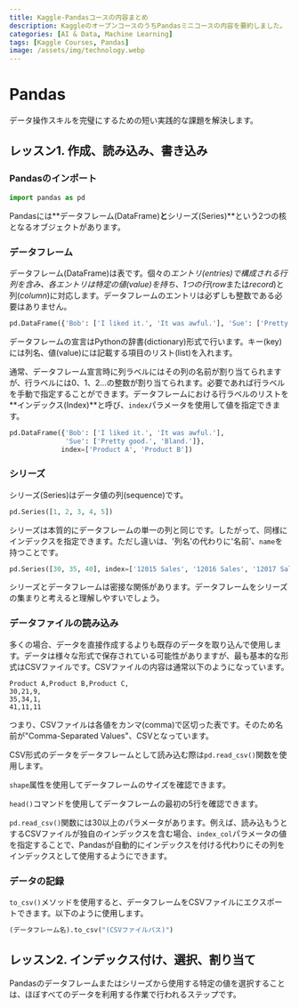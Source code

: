 ```yaml
---
title: Kaggle-Pandasコースの内容まとめ
description: KaggleのオープンコースのうちPandasミニコースの内容を要約しました。
categories: [AI & Data, Machine Learning]
tags: [Kaggle Courses, Pandas]
image: /assets/img/technology.webp
---
```

# Pandas
データ操作スキルを完璧にするための短い実践的な課題を解決します。

## レッスン1. 作成、読み込み、書き込み
### Pandasのインポート
```python
import pandas as pd
```
Pandasには**データフレーム(DataFrame)**と**シリーズ(Series)**という2つの核となるオブジェクトがあります。

### データフレーム
データフレーム(DataFrame)は表です。個々の*エントリ(entries)*で構成される行列を含み、各エントリは特定の*値(value)*を持ち、1つの*行*(*row*または*record*)と列(*column*)に対応します。データフレームのエントリは必ずしも整数である必要はありません。
```python
pd.DataFrame({'Bob': ['I liked it.', 'It was awful.'], 'Sue': ['Pretty good.', 'Bland.']})
```
データフレームの宣言はPythonの辞書(dictionary)形式で行います。キー(key)には列名、値(value)には記載する項目のリスト(list)を入れます。

通常、データフレーム宣言時に列ラベルにはその列の名前が割り当てられますが、行ラベルには0、1、2...の整数が割り当てられます。必要であれば行ラベルを手動で指定することができます。データフレームにおける行ラベルのリストを**インデックス(Index)**と呼び、```index```パラメータを使用して値を指定できます。
```python
pd.DataFrame({'Bob': ['I liked it.', 'It was awful.'], 
              'Sue': ['Pretty good.', 'Bland.']},
             index=['Product A', 'Product B'])
```

### シリーズ
シリーズ(Series)はデータ値の列(sequence)です。
```python
pd.Series([1, 2, 3, 4, 5])
```
シリーズは本質的にデータフレームの単一の列と同じです。したがって、同様にインデックスを指定できます。ただし違いは、'列名'の代わりに'名前'、```name```を持つことです。
```python
pd.Series([30, 35, 40], index=['12015 Sales', '12016 Sales', '12017 Sales'], name='Product A')
```
シリーズとデータフレームは密接な関係があります。データフレームをシリーズの集まりと考えると理解しやすいでしょう。

### データファイルの読み込み
多くの場合、データを直接作成するよりも既存のデータを取り込んで使用します。データは様々な形式で保存されている可能性がありますが、最も基本的な形式はCSVファイルです。CSVファイルの内容は通常以下のようになっています。
```
Product A,Product B,Product C,
30,21,9,
35,34,1,
41,11,11
```
つまり、CSVファイルは各値をカンマ(comma)で区切った表です。そのため名前が"Comma-Separated Values"、CSVとなっています。

CSV形式のデータをデータフレームとして読み込む際は```pd.read_csv()```関数を使用します。

```shape```属性を使用してデータフレームのサイズを確認できます。

```head()```コマンドを使用してデータフレームの最初の5行を確認できます。

```pd.read_csv()```関数には30以上のパラメータがあります。例えば、読み込もうとするCSVファイルが独自のインデックスを含む場合、```index_col```パラメータの値を指定することで、Pandasが自動的にインデックスを付ける代わりにその列をインデックスとして使用するようにできます。

### データの記録
```to_csv()```メソッドを使用すると、データフレームをCSVファイルにエクスポートできます。以下のように使用します。
```python
(データフレーム名).to_csv("(CSVファイルパス)")
```

## レッスン2. インデックス付け、選択、割り当て
Pandasのデータフレームまたはシリーズから使用する特定の値を選択することは、ほぼすべてのデータを利用する作業で行われるステップです。
